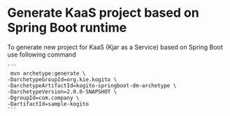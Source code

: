 # Generate KaaS project based on Spring Boot runtime

To generate new project for KaaS (Kjar as a Service) based on Spring Boot use following command

    ```
     mvn archetype:generate \
    -DarchetypeGroupId=org.kie.kogito \
    -DarchetypeArtifactId=kogito-springboot-dm-archetype \
    -DarchetypeVersion=2.0.0-SNAPSHOT \
    -DgroupId=com.company \
    -DartifactId=sample-kogito
    ```